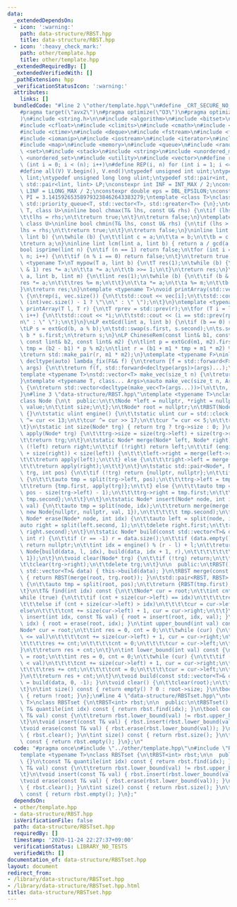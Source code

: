 ```yaml
---
data:
  _extendedDependsOn:
  - icon: ':warning:'
    path: data-structure/RBST.hpp
    title: data-structure/RBST.hpp
  - icon: ':heavy_check_mark:'
    path: other/template.hpp
    title: other/template.hpp
  _extendedRequiredBy: []
  _extendedVerifiedWith: []
  _pathExtension: hpp
  _verificationStatusIcon: ':warning:'
  attributes:
    links: []
  bundledCode: "#line 2 \"other/template.hpp\"\n#define _CRT_SECURE_NO_WARNINGS\n\
    #pragma target(\"avx2\")\n#pragma optimize(\"O3\")\n#pragma optimize(\"unroll-loops\"\
    )\n#include <string.h>\n\n#include <algorithm>\n#include <bitset>\n#include <cassert>\n\
    #include <cfloat>\n#include <climits>\n#include <cmath>\n#include <complex>\n\
    #include <ctime>\n#include <deque>\n#include <fstream>\n#include <functional>\n\
    #include <iomanip>\n#include <iostream>\n#include <iterator>\n#include <list>\n\
    #include <map>\n#include <memory>\n#include <queue>\n#include <random>\n#include\
    \ <set>\n#include <stack>\n#include <string>\n#include <unordered_map>\n#include\
    \ <unordered_set>\n#include <utility>\n#include <vector>\n#define rep(i, n) for\
    \ (int i = 0; i < (n); i++)\n#define REP(i, n) for (int i = 1; i <= (n); i++)\n\
    #define all(V) V.begin(), V.end()\ntypedef unsigned int uint;\ntypedef long long\
    \ lint;\ntypedef unsigned long long ulint;\ntypedef std::pair<int, int> P;\ntypedef\
    \ std::pair<lint, lint> LP;\nconstexpr int INF = INT_MAX / 2;\nconstexpr lint\
    \ LINF = LLONG_MAX / 2;\nconstexpr double eps = DBL_EPSILON;\nconstexpr double\
    \ PI = 3.141592653589793238462643383279;\ntemplate <class T>\nclass prique : public\
    \ std::priority_queue<T, std::vector<T>, std::greater<T>> {\n};\ntemplate <class\
    \ T, class U>\ninline bool chmax(T& lhs, const U& rhs) {\n\tif (lhs < rhs) {\n\
    \t\tlhs = rhs;\n\t\treturn true;\n\t}\n\treturn false;\n}\ntemplate <class T,\
    \ class U>\ninline bool chmin(T& lhs, const U& rhs) {\n\tif (lhs > rhs) {\n\t\t\
    lhs = rhs;\n\t\treturn true;\n\t}\n\treturn false;\n}\ninline lint gcd(lint a,\
    \ lint b) {\n\twhile (b) {\n\t\tlint c = a;\n\t\ta = b;\n\t\tb = c % b;\n\t}\n\
    \treturn a;\n}\ninline lint lcm(lint a, lint b) { return a / gcd(a, b) * b; }\n\
    bool isprime(lint n) {\n\tif (n == 1) return false;\n\tfor (int i = 2; i * i <=\
    \ n; i++) {\n\t\tif (n % i == 0) return false;\n\t}\n\treturn true;\n}\ntemplate\
    \ <typename T>\nT mypow(T a, lint b) {\n\tT res(1);\n\twhile (b) {\n\t\tif (b\
    \ & 1) res *= a;\n\t\ta *= a;\n\t\tb >>= 1;\n\t}\n\treturn res;\n}\nlint modpow(lint\
    \ a, lint b, lint m) {\n\tlint res(1);\n\twhile (b) {\n\t\tif (b & 1) {\n\t\t\t\
    res *= a;\n\t\t\tres %= m;\n\t\t}\n\t\ta *= a;\n\t\ta %= m;\n\t\tb >>= 1;\n\t\
    }\n\treturn res;\n}\ntemplate <typename T>\nvoid printArray(std::vector<T>& vec)\
    \ {\n\trep(i, vec.size()) {\n\t\tstd::cout << vec[i];\n\t\tstd::cout << (i ==\
    \ (int)vec.size() - 1 ? \"\\n\" : \" \");\n\t}\n}\ntemplate <typename T>\nvoid\
    \ printArray(T l, T r) {\n\tT rprev = std::prev(r);\n\tfor (T i = l; i != rprev;\
    \ i++) {\n\t\tstd::cout << *i;\n\t\tstd::cout << (i == std::prev(rprev) ? \"\\\
    n\" : \" \");\n\t}\n}\nLP extGcd(lint a, lint b) {\n\tif (b == 0) return {1, 0};\n\
    \tLP s = extGcd(b, a % b);\n\tstd::swap(s.first, s.second);\n\ts.second -= a /\
    \ b * s.first;\n\treturn s;\n}\nLP ChineseRem(const lint& b1, const lint& m1,\
    \ const lint& b2, const lint& m2) {\n\tlint p = extGcd(m1, m2).first;\n\tlint\
    \ tmp = (b2 - b1) * p % m2;\n\tlint r = (b1 + m1 * tmp + m1 * m2) % (m1 * m2);\n\
    \treturn std::make_pair(r, m1 * m2);\n}\ntemplate <typename F>\ninline constexpr\
    \ decltype(auto) lambda_fix(F&& f) {\n\treturn [f = std::forward<F>(f)](auto&&...\
    \ args) {\n\t\treturn f(f, std::forward<decltype(args)>(args)...);\n\t};\n}\n\
    template <typename T>\nstd::vector<T> make_vec(size_t n) {\n\treturn std::vector<T>(n);\n\
    }\ntemplate <typename T, class... Args>\nauto make_vec(size_t n, Args&&... args)\
    \ {\n\treturn std::vector<decltype(make_vec<T>(args...))>(\n\t\tn, make_vec<T>(std::forward<Args>(args)...));\n\
    }\n#line 3 \"data-structure/RBST.hpp\"\ntemplate <typename T>\nclass RBST {\n\t\
    class Node {\n\t  public:\n\t\tNode *left = nullptr, *right = nullptr;\n\t\tT\
    \ value;\n\t\tint size;\n\t};\n\tNode* root = nullptr;\n\tRBST(Node* r) : root(r)\
    \ {}\n\tstatic ulint engine() {\n\t\tstatic ulint cur = std::clock();\n\t\tcur\
    \ ^= cur << 13;\n\t\tcur ^= cur >> 17;\n\t\tcur ^= cur << 5;\n\t\treturn cur;\n\
    \t}\n\tstatic int size(Node* trg) { return trg ? trg->size : 0; }\n\tstatic Node*\
    \ apply(Node* trg) {\n\t\ttrg->size = size(trg->left) + size(trg->right) + 1;\n\
    \t\treturn trg;\n\t}\n\tstatic Node* merge(Node* left, Node* right) {\n\t\tif\
    \ (!left) return right;\n\t\tif (!right) return left;\n\t\tif (engine() % (size(left)\
    \ + size(right)) < size(left)) {\n\t\t\tleft->right = merge(left->right, right);\n\
    \t\t\treturn apply(left);\n\t\t} else {\n\t\t\tright->left = merge(left, right->left);\n\
    \t\t\treturn apply(right);\n\t\t}\n\t}\n\tstatic std::pair<Node*, Node*> split(Node*\
    \ trg, int pos) {\n\t\tif (!trg) return {nullptr, nullptr};\n\t\tif (pos <= size(trg->left))\
    \ {\n\t\t\tauto tmp = split(trg->left, pos);\n\t\t\ttrg->left = tmp.second;\n\t\
    \t\treturn {tmp.first, apply(trg)};\n\t\t} else {\n\t\t\tauto tmp = split(trg->right,\
    \ pos - size(trg->left) - 1);\n\t\t\ttrg->right = tmp.first;\n\t\t\treturn {apply(trg),\
    \ tmp.second};\n\t\t}\n\t}\n\tstatic Node* insert(Node* node, int idx, const T&\
    \ val) {\n\t\tauto tmp = split(node, idx);\n\t\treturn merge(merge(tmp.first,\
    \ new Node{nullptr, nullptr, val, 1}),\n\t\t\t\t\t tmp.second);\n\t}\n\tstatic\
    \ Node* erase(Node* node, int idx) {\n\t\tauto left = split(node, idx);\n\t\t\
    auto right = split(left.second, 1);\n\t\tdelete right.first;\n\t\treturn merge(left.first,\
    \ right.second);\n\t}\n\tstatic Node* build(const std::vector<T>& data, int l,\
    \ int r) {\n\t\tif (r == -1) r = data.size();\n\t\tif (data.empty() || l >= r)\
    \ return nullptr;\n\t\tint idx = engine() % (r - l) + l;\n\t\treturn apply(new\
    \ Node{build(data, l, idx), build(data, idx + 1, r),\n\t\t\t\t\t\t\t  data[idx],\
    \ 1});\n\t}\n\tvoid clear(Node* trg) {\n\t\tif (!trg) return;\n\t\tclear(trg->left);\n\
    \t\tclear(trg->right);\n\t\tdelete trg;\n\t}\n\n  public:\n\tRBST() {}\n\tRBST(const\
    \ std::vector<T>& data) { this->build(data); }\n\tRBST merge(const RBST& trg)\
    \ { return RBST(merge(root, trg.root)); }\n\tstd::pair<RBST, RBST> split(int pos)\
    \ {\n\t\tauto tmp = split(root, pos);\n\t\treturn {RBST(tmp.first), RBST(tmp.second)};\n\
    \t}\n\tT& find(int idx) const {\n\t\tNode* cur = root;\n\t\tint cnt = 0;\n\t\t\
    while (true) {\n\t\t\tif (cnt + size(cur->left) == idx)\n\t\t\t\treturn cur->value;\n\
    \t\t\telse if (cnt + size(cur->left) > idx)\n\t\t\t\tcur = cur->left;\n\t\t\t\
    else\n\t\t\t\tcnt += size(cur->left) + 1, cur = cur->right;\n\t\t}\n\t}\n\tvoid\
    \ insert(int idx, const T& val) { root = insert(root, idx, val); }\n\tvoid erase(int\
    \ idx) { root = erase(root, idx); }\n\tint upper_bound(int val) const {\n\t\t\
    Node* cur = root;\n\t\tint res = 0, cnt = 0;\n\t\twhile (cur) {\n\t\t\tif (cur->value\
    \ <= val)\n\t\t\t\tcnt += size(cur->left) + 1, cur = cur->right;\n\t\t\telse {\n\
    \t\t\t\tres += cnt;\n\t\t\t\tcnt = 0;\n\t\t\t\tcur = cur->left;\n\t\t\t}\n\t\t\
    }\n\t\treturn res + cnt;\n\t}\n\tint lower_bound(int val) const {\n\t\tNode* cur\
    \ = root;\n\t\tint res = 0, cnt = 0;\n\t\twhile (cur) {\n\t\t\tif (cur->value\
    \ < val)\n\t\t\t\tcnt += size(cur->left) + 1, cur = cur->right;\n\t\t\telse {\n\
    \t\t\t\tres += cnt;\n\t\t\t\tcnt = 0;\n\t\t\t\tcur = cur->left;\n\t\t\t}\n\t\t\
    }\n\t\treturn res + cnt;\n\t}\n\tvoid build(const std::vector<T>& data) { root\
    \ = build(data, 0, -1); }\n\tvoid clear() {\n\t\tclear(root);\n\t\troot = nullptr;\n\
    \t}\n\tint size() const { return empty() ? 0 : root->size; }\n\tbool empty() const\
    \ { return !root; }\n};\n#line 4 \"data-structure/RBSTset.hpp\"\ntemplate <typename\
    \ T>\nclass RBSTset {\n\tRBST<int> rbst;\n\n  public:\n\tRBSTset() {}\n\tconst\
    \ T& quantile(int idx) const { return rbst.find(idx); }\n\tbool contains(const\
    \ T& val) const {\n\t\treturn rbst.lower_bound(val) != rbst.upper_bound(val);\n\
    \t}\n\tvoid insert(const T& val) { rbst.insert(rbst.lower_bound(val), val); }\n\
    \tvoid erase(const T& val) { rbst.erase(rbst.lower_bound(val)); }\n\tvoid clear()\
    \ { rbst.clear(); }\n\tint size() const { return rbst.size(); }\n\tbool empty()\
    \ const { return rbst.empty(); }\n};\n"
  code: "#pragma once\n#include \"../other/template.hpp\"\n#include \"RBST.hpp\"\n\
    template <typename T>\nclass RBSTset {\n\tRBST<int> rbst;\n\n  public:\n\tRBSTset()\
    \ {}\n\tconst T& quantile(int idx) const { return rbst.find(idx); }\n\tbool contains(const\
    \ T& val) const {\n\t\treturn rbst.lower_bound(val) != rbst.upper_bound(val);\n\
    \t}\n\tvoid insert(const T& val) { rbst.insert(rbst.lower_bound(val), val); }\n\
    \tvoid erase(const T& val) { rbst.erase(rbst.lower_bound(val)); }\n\tvoid clear()\
    \ { rbst.clear(); }\n\tint size() const { return rbst.size(); }\n\tbool empty()\
    \ const { return rbst.empty(); }\n};"
  dependsOn:
  - other/template.hpp
  - data-structure/RBST.hpp
  isVerificationFile: false
  path: data-structure/RBSTset.hpp
  requiredBy: []
  timestamp: '2020-11-24 22:27:37+09:00'
  verificationStatus: LIBRARY_NO_TESTS
  verifiedWith: []
documentation_of: data-structure/RBSTset.hpp
layout: document
redirect_from:
- /library/data-structure/RBSTset.hpp
- /library/data-structure/RBSTset.hpp.html
title: data-structure/RBSTset.hpp
---
```

